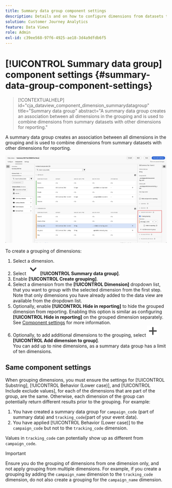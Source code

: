 ```yaml
---
title: Summary data group component settings
description: Details and on how to configure dimensions from datasets to ensure you can report properly on summary data.
solution: Customer Journey Analytics
feature: Data Views
role: Admin
exl-id: c39ee568-97f6-4925-ae18-3d4a9dfdb6f5
---
```

# [!UICONTROL Summary data group] component settings {#summary-data-group-component-settings}

<!-- markdownlint-disable MD034 -->

>[!CONTEXTUALHELP]
>id="cja_dataview_component_dimension_summarydatagroup"
>title="Summary data group"
>abstract="A summary data group creates an association between all dimensions in the grouping and is used to combine dimensions from summary datasets with other dimensions for reporting."

<!-- markdownlint-enable MD034 -->


A summary data group creates an association between all dimensions in the grouping and is used to combine dimensions from summary datasets with other dimensions for reporting.

![Summary data group component settings](/help/data-views/assets/summary-data-group.png)

To create a grouping of dimensions:

1. Select a dimension.
1. Select ![ChevronDown](/help/assets/icons/ChevronDown.svg) **[!UICONTROL Summary data group]**.
1. Enable **[!UICONTROL Create grouping]**.
1. Select a dimension from the **[!UICONTROL Dimension]** dropdown list, that you want to group with the selected dimension from the first step. Note that only dimensions you have already added to the data view are available from the dropdown list.
1. Optionally, enable **[!UICONTROL Hide in reporting]** to hide the grouped dimension from reporting. Enabling this option is similar as configuring **[!UICONTROL Hide in reporting]** on the grouped dimension separately. See [Component settings](overview.md) for more information.
1. Optionally, to add additional dimensions to the grouping, select ![Add](/help/assets/icons/Add.svg) **[!UICONTROL Add dimension to group]**.<br/>You can add up to nine dimensions, as a summary data group has a limit of ten dimensions.

## Same component settings

When grouping dimensions, you must ensure the settings for [!UICONTROL Substring], [!UICONTROL Behavior (Lower case)], and [!UICONTROL Include exclude values], for each of the dimensions that are part of the group, are the same. Otherwise, each dimension of the group can potentially return different results prior to the grouping.
For example:

1. You have created a summary data group for `campaign_code` (part of summary data) and `tracking_code`(part of your event data).
1. You have applied [!UICONTROL Behavior (Lower case)] to the `campaign_code` but not to the `tracking_code` dimension.
   
Values in `tracking_code` can potentially show up as different from `campaign_code`.

>[!IMPORTANT]
>
>Ensure you do the grouping of dimensions from one dimension only, and not apply grouping from multiple dimensions. For example, if you create a grouping by adding the `campaign_name` dimension to the `tracking_code` dimension, do not also create a grouping for the `campaign_name` dimension.
>
